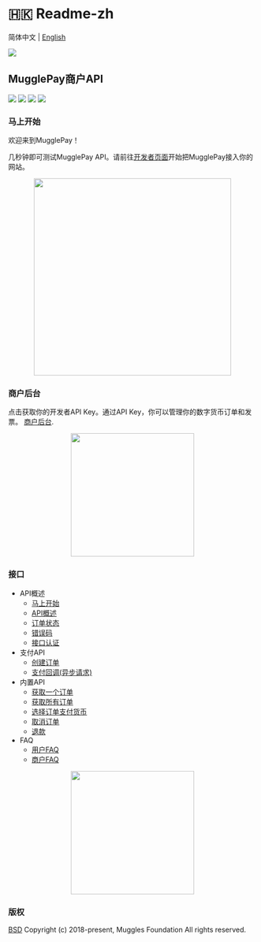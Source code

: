 # 🇭🇰 Readme-zh

简体中文 | [English](./)

[![](https://dcdn.mugglepay.com/dt/pay/logo/mplogo1.png)](https://www.mugglepay.com)

## MugglePay商户API

![](http://dcdn.mugglepay.com/pay/media/git/git-license.png) ![](http://dcdn.mugglepay.com/pay/media/git/git-build.png) ![](http://dcdn.mugglepay.com/pay/media/git/git-codecov.png) ![](http://dcdn.mugglepay.com/pay/media/git/git-build.png)

### 马上开始

欢迎来到MugglePay！

几秒钟即可测试MugglePay API。请前往[开发者页面](<README (1).md>)开始把MugglePay接入你的网站。

<div align="center">

<img src="https://dcdn.mugglepay.com/dt/pay/docs/mp-create.png" alt="" width="400">

</div>

### 商户后台

点击获取你的开发者API Key。通过API Key，你可以管理你的数字货币订单和发票。 [商户后台](https://merchants.mugglepay.com/).

<div align="center">

<img src="https://dcdn.mugglepay.com/dt/pay/docs/mp-login.png" alt="" width="250">

</div>

### 接口

* API概述
  * [马上开始](faq/GetStarted.md)
  * [API概述](faq/Overview.md)
  * [订单状态](basic/OrderStatus.md)
  * [错误码](basic/ErrorCodes.md)
  * [接口认证](basic/Authentication.md)
* 支付API
  * [创建订单](order/CreateOrder.md)
  * [支付回调(异步请求)](order/PaymentCallback.md)
* 内置API
  * [获取一个订单](order/GetOrder.md)
  * [获取所有订单](order/GetOrders.md)
  * [选择订单支付货币](order/CheckoutOrder.md)
  * [取消订单](order/CancelOrder.md)
  * [退款](order/Refund.md)
* FAQ
  * [用户FAQ](faq/CustomerFAQ.md)
  * [商户FAQ](faq/MerchantFAQ.md)

<div align="center">

<img src="https://dcdn.mugglepay.com/dt/pay/docs/mp-payment.png" alt="" width="250">

</div>

### 版权

[BSD](https://www.wikiwand.com/en/BSD\_licenses) Copyright (c) 2018-present, Muggles Foundation All rights reserved.
